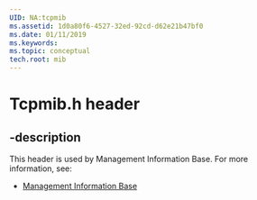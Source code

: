 ```yaml
---
UID: NA:tcpmib
ms.assetid: 1d0a80f6-4527-32ed-92cd-d62e21b47bf0
ms.date: 01/11/2019
ms.keywords: 
ms.topic: conceptual
tech.root: mib
---
```


# Tcpmib.h header


## -description


This header is used by Management Information Base. For more information, see:

- [Management Information Base](../_mib/index.md)

